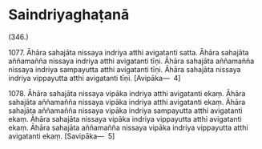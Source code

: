 

# Saindriyaghaṭanā







(346.)

1077\. Āhāra sahajāta nissaya indriya atthi avigatanti satta. Āhāra sahajāta aññamañña nissaya indriya atthi avigatanti tīṇi. Āhāra sahajāta aññamañña nissaya indriya sampayutta atthi avigatanti tīṇi. Āhāra sahajāta nissaya indriya vippayutta atthi avigatanti tīṇi. [Avipāka—  4]

1078\. Āhāra sahajāta nissaya vipāka indriya atthi avigatanti ekaṃ. Āhāra sahajāta aññamañña nissaya vipāka indriya atthi avigatanti ekaṃ. Āhāra sahajāta aññamañña nissaya vipāka indriya sampayutta atthi avigatanti ekaṃ. Āhāra sahajāta nissaya vipāka indriya vippayutta atthi avigatanti ekaṃ. Āhāra sahajāta aññamañña nissaya vipāka indriya vippayutta atthi avigatanti ekaṃ. [Savipāka—  5]



